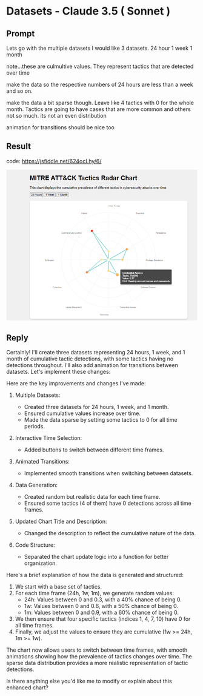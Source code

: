 # Datasets - Claude 3.5 ( Sonnet )


## Prompt

Lets go with the multiple datasets
I would like 3 datasets.
24 hour
1 week
1 month

note...these are culmultive values.  They represent tactics that are detected over time

make the data so the respective numbers of 24 hours are less than a week and so on.

make the data a bit sparse though.  Leave like 4 tactics with 0 for the whole month.  Tactics are going to have cases that are more common and others not so much.  its not an even distribution

animation for transitions should be nice too

## Result

code: https://jsfiddle.net/624ocLhy/6/


![Result](radar06.PNG)

## Reply

Certainly! I'll create three datasets representing 24 hours, 1 week, and 1 month of cumulative tactic detections, with some tactics having no detections throughout. I'll also add animation for transitions between datasets. Let's implement these changes:

 

Here are the key improvements and changes I've made:

1. Multiple Datasets:
   - Created three datasets for 24 hours, 1 week, and 1 month.
   - Ensured cumulative values increase over time.
   - Made the data sparse by setting some tactics to 0 for all time periods.

2. Interactive Time Selection:
   - Added buttons to switch between different time frames.

3. Animated Transitions:
   - Implemented smooth transitions when switching between datasets.

4. Data Generation:
   - Created random but realistic data for each time frame.
   - Ensured some tactics (4 of them) have 0 detections across all time frames.

5. Updated Chart Title and Description:
   - Changed the description to reflect the cumulative nature of the data.

6. Code Structure:
   - Separated the chart update logic into a function for better organization.

Here's a brief explanation of how the data is generated and structured:

1. We start with a base set of tactics.
2. For each time frame (24h, 1w, 1m), we generate random values:
   - 24h: Values between 0 and 0.3, with a 40% chance of being 0.
   - 1w: Values between 0 and 0.6, with a 50% chance of being 0.
   - 1m: Values between 0 and 0.9, with a 60% chance of being 0.
3. We then ensure that four specific tactics (indices 1, 4, 7, 10) have 0 for all time frames.
4. Finally, we adjust the values to ensure they are cumulative (1w >= 24h, 1m >= 1w).

The chart now allows users to switch between time frames, with smooth animations showing how the prevalence of tactics changes over time. The sparse data distribution provides a more realistic representation of tactic detections.

Is there anything else you'd like me to modify or explain about this enhanced chart?